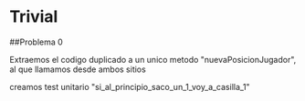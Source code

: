 # Trivial

##Problema 0

Extraemos el codigo duplicado a un unico metodo "nuevaPosicionJugador",
al que llamamos desde ambos sitios

creamos test unitario "si_al_principio_saco_un_1_voy_a_casilla_1"
